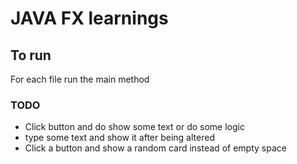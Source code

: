 # JAVA FX learnings

## To run
 
For each file run the main method

### TODO

* Click button and do show some text or do some logic
* type some text and show it after being altered
* Click a button and show a random card instead of empty space

